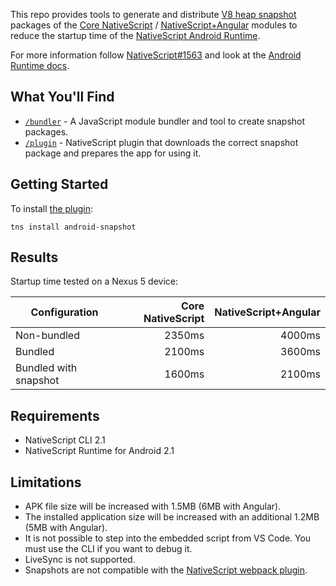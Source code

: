 This repo provides tools to generate and distribute [V8 heap snapshot](https://v8project.blogspot.bg/2015/09/custom-startup-snapshots.html) packages of the [Core NativeScript](https://github.com/NativeScript/NativeScript) / [NativeScript+Angular](https://github.com/NativeScript/nativescript-angular) modules to reduce the startup time of the [NativeScript Android Runtime](https://github.com/NativeScript/android-runtime).

For more information follow [NativeScript#1563](https://github.com/NativeScript/NativeScript/issues/1563) and look at the [Android Runtime docs](http://v8project.blogspot.bg/2015/09/custom-startup-snapshots.html).

## What You'll Find
* [`/bundler`](./bundler) - A JavaScript module bundler and tool to create snapshot packages.
* [`/plugin`](./plugin) - NativeScript plugin that downloads the correct snapshot package and prepares the app for using it.

## Getting Started

To install [the plugin](./plugin):
```shell
tns install android-snapshot
```

## Results
Startup time tested on a Nexus 5 device:

| Configuration             | Core NativeScript | NativeScript+Angular   |
| ------------------------- | ----------------: | ---------------------: |
| Non-bundled               |            2350ms |                 4000ms |
| Bundled                   |            2100ms |                 3600ms |
| Bundled with snapshot     |            1600ms |                 2100ms |

## Requirements
* NativeScript CLI 2.1
* NativeScript Runtime for Android 2.1

## Limitations
* APK file size will be increased with 1.5MB (6MB with Angular).
* The installed application size will be increased with an additional 1.2MB (5MB with Angular).
* It is not possible to step into the embedded script from VS Code. You must use the CLI if you want to debug it.
* LiveSync is not supported.
* Snapshots are not compatible with the [NativeScript webpack plugin](https://github.com/NativeScript/nativescript-dev-webpack).
